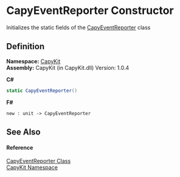 # CapyEventReporter Constructor


Initializes the static fields of the <a href="T_CapyKit_CapyEventReporter.md">CapyEventReporter</a> class



## Definition
**Namespace:** <a href="N_CapyKit.md">CapyKit</a>  
**Assembly:** CapyKit (in CapyKit.dll) Version: 1.0.4

**C#**
``` C#
static CapyEventReporter()
```
**F#**
``` F#
new : unit -> CapyEventReporter
```



## See Also


#### Reference
<a href="T_CapyKit_CapyEventReporter.md">CapyEventReporter Class</a>  
<a href="N_CapyKit.md">CapyKit Namespace</a>  
